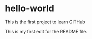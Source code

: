# hello-world
This is the first project to learn GITHub


This is my first edit for the README file.
